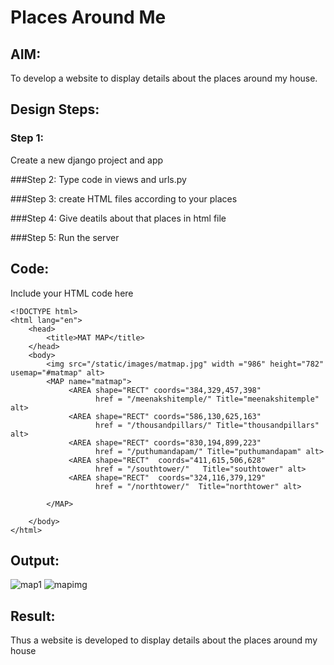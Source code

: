 # Places Around Me
## AIM:
To develop a website to display details about the places around my house.

## Design Steps:

### Step 1:
Create a new django project and app

###Step 2:
Type code in views and urls.py

###Step 3:
create HTML files according to your places

###Step 4:
Give deatils about that places in html file

###Step 5:
Run the server

## Code:
Include your HTML code here
```
<!DOCTYPE html>
<html lang="en">
    <head>
        <title>MAT MAP</title>
    </head>
    <body>
        <img src="/static/images/matmap.jpg" width ="986" height="782" usemap="#matmap" alt>
        <MAP name="matmap">
             <AREA shape="RECT" coords="384,329,457,398"
                   href = "/meenakshitemple/" Title="meenakshitemple" alt>
             <AREA shape="RECT" coords="586,130,625,163"
                   href = "/thousandpillars/" Title="thousandpillars" alt>
             <AREA shape="RECT" coords="830,194,899,223"
                   href = "/puthumandapam/" Title="puthumandapam" alt>
             <AREA shape="RECT"  coords="411,615,506,628"
                   href = "/southtower/"   Title="southtower" alt>
             <AREA shape="RECT"  coords="324,116,379,129"
                   href = "/northtower/"  Title="northtower" alt>
         
        </MAP>

    </body>
</html>
```

## Output:
![map1](https://user-images.githubusercontent.com/118344049/214324116-6df03f5f-b038-4fe6-b895-faf13faa028a.png)
![mapimg](https://user-images.githubusercontent.com/118344049/214325282-2a9fd532-4327-4980-a104-df0004546e06.png)



## Result:
Thus a website is developed to display details about the places around my house
